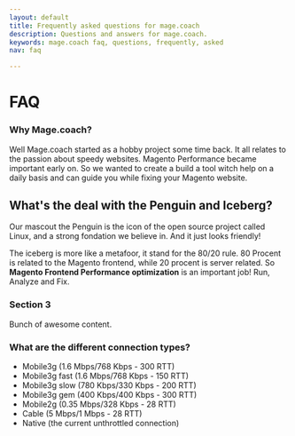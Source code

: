 ```yaml
---
layout: default
title: Frequently asked questions for mage.coach
description: Questions and answers for mage.coach.
keywords: mage.coach faq, questions, frequently, asked
nav: faq

---
```


# FAQ

<amp-accordion>
  <section expanded>
    <h3>Why Mage.coach?</h3>
     <p>Well Mage.coach started as a hobby project some time back. It all relates to the passion about speedy websites. Magento Performance became important early on. So we wanted to create a build a tool witch help on a daily basis and can guide you while fixing your Magento website.</p>
  </section>
  <section>
    <h2>What's the deal with the Penguin and Iceberg?</h2>
    <p>Our mascout the Penguin is the icon of the open source project called Linux, and a strong fondation we believe in. And it just looks friendly!</p><p>The iceberg is more like a metafoor, it stand for the 80/20 rule. 80 Procent is related to the Magento frontend, while 20 procent is server related. So <strong>Magento Frontend Performance optimization</strong> is an important job! Run, Analyze and Fix.</p>
  </section>
  <section>
    <h3>Section 3</h3>
    <p>Bunch of awesome content.</p>
  </section>
  <section>
    <h3>What are the different connection types?</h3>
    <ul><li>Mobile3g (1.6 Mbps/768 Kbps - 300 RTT)</li><li>Mobile3g fast (1.6 Mbps/768 Kbps - 150 RTT)</li><li>Mobile3g slow (780 Kbps/330 Kbps - 200 RTT)</li><li>Mobile3g gem (400 Kbps/400 Kbps - 300 RTT)</li><li>Mobile2g (0.35 Mbps/328 Kbps - 28 RTT)</li><li>Cable (5 Mbps/1 Mbps - 28 RTT)</li><li>Native (the current unthrottled connection)</li></ul>
  </section>
</amp-accordion>
